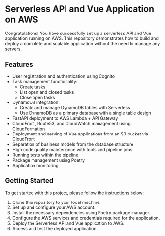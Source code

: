 # Serverless API and Vue Application on AWS

Congratulations! You have successfully set up a serverless API and Vue application running on AWS. This repository demonstrates how to build and deploy a complete and scalable application without the need to manage any servers.

## Features

- User registration and authentication using Cognito
- Task management functionality:
  - Create tasks
  - List open and closed tasks
  - Close open tasks
- DynamoDB integration:
  - Create and manage DynamoDB tables with Serverless
  - Use DynamoDB as a primary database with a single table design
- FastAPI deployment to AWS Lambda + API Gateway
- CloudFront, Route53, and CloudWatch management using CloudFormation
- Deployment and serving of Vue applications from an S3 bucket via CloudFront
- Separation of business models from the database structure
- High code quality maintenance with tools and pipeline jobs
- Running tests within the pipeline
- Package management using Poetry
- Application monitoring

## Getting Started

To get started with this project, please follow the instructions below:

1. Clone this repository to your local machine.
2. Set up and configure your AWS account.
3. Install the necessary dependencies using Poetry package manager.
4. Configure the AWS services and credentials required for the application.
5. Deploy the Serverless API and Vue application to AWS.
6. Access and test the deployed application.
